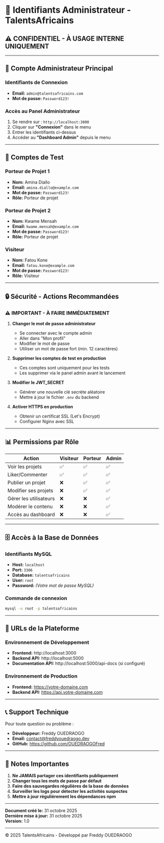 # 🔑 Identifiants Administrateur - TalentsAfricains

## ⚠️ CONFIDENTIEL - À USAGE INTERNE UNIQUEMENT

---

## 👤 Compte Administrateur Principal

### Identifiants de Connexion

- **Email:** `admin@talentsafricains.com`
- **Mot de passe:** `Password123!`

### Accès au Panel Administrateur

1. Se rendre sur : `http://localhost:3000`
2. Cliquer sur **"Connexion"** dans le menu
3. Entrer les identifiants ci-dessus
4. Accéder au **"Dashboard Admin"** depuis le menu

---

## 👥 Comptes de Test

### Porteur de Projet 1
- **Nom:** Amina Diallo
- **Email:** `amina.diallo@example.com`
- **Mot de passe:** `Password123!`
- **Rôle:** Porteur de projet

### Porteur de Projet 2
- **Nom:** Kwame Mensah
- **Email:** `kwame.mensah@example.com`
- **Mot de passe:** `Password123!`
- **Rôle:** Porteur de projet

### Visiteur
- **Nom:** Fatou Kone
- **Email:** `fatou.kone@example.com`
- **Mot de passe:** `Password123!`
- **Rôle:** Visiteur

---

## 🔒 Sécurité - Actions Recommandées

### ⚠️ IMPORTANT - À FAIRE IMMÉDIATEMENT

1. **Changer le mot de passe administrateur**
   - Se connecter avec le compte admin
   - Aller dans "Mon profil"
   - Modifier le mot de passe
   - Utiliser un mot de passe fort (min. 12 caractères)

2. **Supprimer les comptes de test en production**
   - Ces comptes sont uniquement pour les tests
   - Les supprimer via le panel admin avant le lancement

3. **Modifier le JWT_SECRET**
   - Générer une nouvelle clé secrète aléatoire
   - Mettre à jour le fichier `.env` du backend

4. **Activer HTTPS en production**
   - Obtenir un certificat SSL (Let's Encrypt)
   - Configurer Nginx avec SSL

---

## 📊 Permissions par Rôle

| Action | Visiteur | Porteur | Admin |
|--------|----------|---------|-------|
| Voir les projets | ✅ | ✅ | ✅ |
| Liker/Commenter | ✅ | ✅ | ✅ |
| Publier un projet | ❌ | ✅ | ✅ |
| Modifier ses projets | ❌ | ✅ | ✅ |
| Gérer les utilisateurs | ❌ | ❌ | ✅ |
| Modérer le contenu | ❌ | ❌ | ✅ |
| Accès au dashboard | ❌ | ❌ | ✅ |

---

## 🗄️ Accès à la Base de Données

### Identifiants MySQL

- **Host:** `localhost`
- **Port:** `3306`
- **Database:** `talentsafricains`
- **User:** `root`
- **Password:** *(Votre mot de passe MySQL)*

### Commande de connexion

```bash
mysql -u root -p talentsafricains
```

---

## 🚀 URLs de la Plateforme

### Environnement de Développement

- **Frontend:** http://localhost:3000
- **Backend API:** http://localhost:5000
- **Documentation API:** http://localhost:5000/api-docs (si configuré)

### Environnement de Production

- **Frontend:** https://votre-domaine.com
- **Backend API:** https://api.votre-domaine.com

---

## 📞 Support Technique

Pour toute question ou problème :

- **Développeur:** Freddy OUEDRAOGO
- **Email:** contact@freddyouedraogo.dev
- **GitHub:** https://github.com/OUEDRAOGOFred

---

## 📝 Notes Importantes

1. **Ne JAMAIS partager ces identifiants publiquement**
2. **Changer tous les mots de passe par défaut**
3. **Faire des sauvegardes régulières de la base de données**
4. **Surveiller les logs pour détecter les activités suspectes**
5. **Mettre à jour régulièrement les dépendances npm**

---

**Document créé le:** 31 octobre 2025  
**Dernière mise à jour:** 31 octobre 2025  
**Version:** 1.0

---

© 2025 TalentsAfricains - Développé par Freddy OUEDRAOGO
